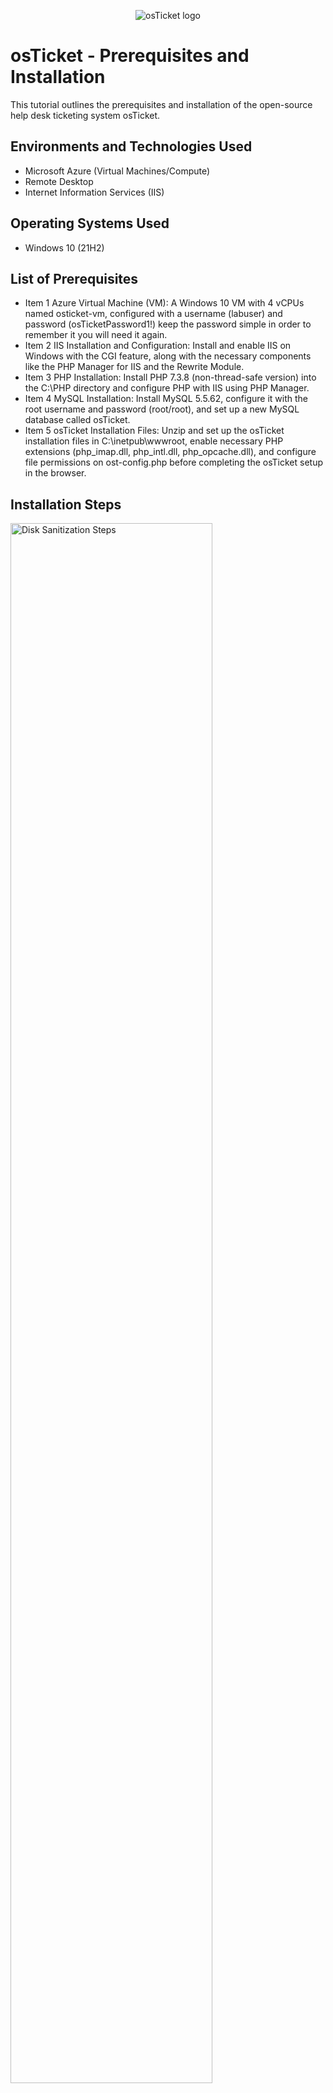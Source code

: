 <p align="center">
<img src="https://i.imgur.com/Clzj7Xs.png" alt="osTicket logo"/>
</p>

<h1>osTicket - Prerequisites and Installation</h1>
This tutorial outlines the prerequisites and installation of the open-source help desk ticketing system osTicket.<br />




<h2>Environments and Technologies Used</h2>

- Microsoft Azure (Virtual Machines/Compute)
- Remote Desktop
- Internet Information Services (IIS)

<h2>Operating Systems Used </h2>

- Windows 10</b> (21H2)

<h2>List of Prerequisites</h2>

- Item 1 Azure Virtual Machine (VM): A Windows 10 VM with 4 vCPUs named osticket-vm, configured with a username (labuser) and password (osTicketPassword1!) keep the password simple in order to remember it you will need it again. 
- Item 2 IIS Installation and Configuration: Install and enable IIS on Windows with the CGI feature, along with the necessary components like the PHP Manager for IIS and the Rewrite Module.
- Item 3 PHP Installation: Install PHP 7.3.8 (non-thread-safe version) into the C:\PHP directory and configure PHP with IIS using PHP Manager.
- Item 4 MySQL Installation: Install MySQL 5.5.62, configure it with the root username and password (root/root), and set up a new MySQL database called osTicket.
- Item 5 osTicket Installation Files: Unzip and set up the osTicket installation files in C:\inetpub\wwwroot, enable necessary PHP extensions (php_imap.dll, php_intl.dll, php_opcache.dll), and configure file permissions on ost-config.php before completing the osTicket setup in the browser.

<h2>Installation Steps</h2>

<p>
<img src=https://i.imgur.com/WnPl0Y9.png height="80%" width="80%" alt="Disk Sanitization Steps"/>
</p>
<p>
In this step, I created a Windows 10 Virtual Machine in Azure with 4 vCPUs, named osticket-vm, and configured it with the username labuser and password osTicketPassword1!. To connect to the VM, I retrieved its public IP address from the Azure portal and used it to establish a Remote Desktop connection. This VM will serve as the host environment for the osTicket installation.
</p>
<br />

<p>
<img src=https://i.imgur.com/6aIWWc5.png height="80%" width="80%" alt="Disk Sanitization Steps"/>
</p>
<p>
Within the osticket-vm, I downloaded the osTicket-Installation-Files.zip and unzipped it to the desktop, creating the "osTicket-Installation-Files" folder. These files will be used to install osTicket and its dependencies. I then installed and enabled IIS with the CGI feature by navigating to World Wide Web Services > Application Development Features and checking the CGI box. Next, I installed the PHP Manager for IIS and the Rewrite Module from the folder. Lastly, I created the C:\PHP directory to prepare for PHP installation.
</p>
<br />

<p>
<img src=https://i.imgur.com/jYTdn3x.png height="80%" width="80%" alt="Disk Sanitization Steps"/>
</p>
<p>
Lastly I configured PHP 7.3.8 (non-thread-safe version) with IIS using the PHP Manager for IIS. Next, I installed MySQL 5.5.62, set it up with the root username and password (root/root), and created a new MySQL database called osTicket. I then unzipped the osTicket installation files into C:\inetpub\wwwroot, enabled the necessary PHP extensions (php_imap.dll, php_intl.dll, php_opcache.dll), and configured the file permissions on ost-config.php before completing the osTicket setup through the browser.
</p>
<br />

